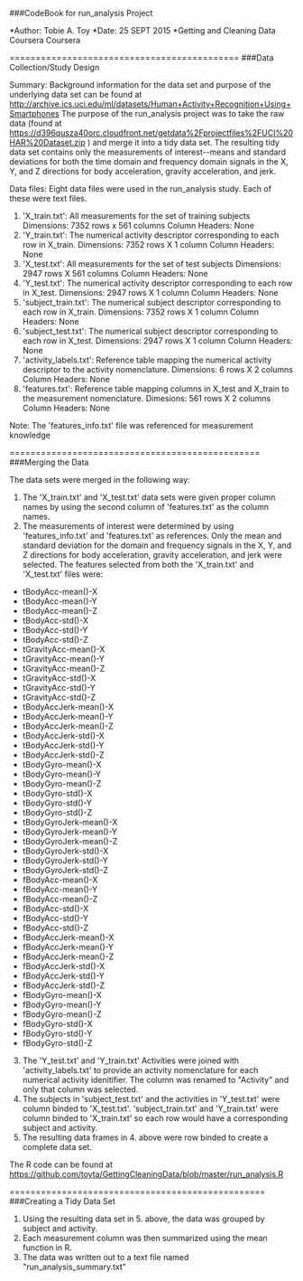 ###CodeBook for run_analysis Project

*Author: Tobie A. Toy
*Date: 25 SEPT 2015
*Getting and Cleaning Data Coursera Coursera

============================================
###Data Collection/Study Design

Summary: Background information for the data set and purpose of the underlying data set can be found at http://archive.ics.uci.edu/ml/datasets/Human+Activity+Recognition+Using+Smartphones  The purpose of the run_analysis project was to take the raw data (found at https://d396qusza40orc.cloudfront.net/getdata%2Fprojectfiles%2FUCI%20HAR%20Dataset.zip ) and merge it into a tidy data set. The resulting tidy data set contains only the measurements of interest--means and standard deviations for both the time domain and frequency domain signals in the X, Y, and Z directions for body acceleration, gravity acceleration, and jerk. 

Data files: Eight data files were used in the run_analysis study. Each of these were text files. 
1. 'X_train.txt': All measurements for the set of training subjects
Dimensions: 7352 rows x 561 columns
Column Headers: None
2. 'Y_train.txt': The numerical activity descriptor corresponding to each row in X_train.
Dimensions: 7352 rows X 1 column
Column Headers: None
3. 'X_test.txt': All measurements for the set of test subjects
Dimensions: 2947 rows X 561 columns
Column Headers: None
4. 'Y_test.txt': The numerical activity descriptor corresponding to each row in X_test. 
Dimensions: 2947 rows X 1 column
Column Headers: None
5. 'subject_train.txt': The numerical subject descriptor corresponding to each row in X_train. 
Dimensions: 7352 rows X 1 column
Column Headers: None
6. 'subject_test.txt': The numerical subject descriptor corresponding to each row in X_test. 
Dimensions: 2947 rows X 1 column
Column Headers: None
7. 'activity_labels.txt': Reference table mapping the numerical activity descriptor to the activity nomenclature. 
Dimensions: 6 rows X 2 columns
Column Headers: None
8. 'features.txt': Reference table mapping columns in X_test and X_train to the measurement nomenclature. 
Dimesions: 561 rows X 2 columns
Column Headers: None

Note: The 'features_info.txt' file was referenced for measurement knowledge


================================================
###Merging the Data

The data sets were merged in the following way:
1. The 'X_train.txt' and 'X_test.txt' data sets were given proper column names by using the second column of 'features.txt' as the column names.
2. The measurements of interest were determined by using 'features_info.txt' and 'features.txt' as references. Only the mean and standard deviation for the domain and frequency signals in the X, Y, and Z directions for body acceleration, gravity acceleration, and jerk were selected. The features selected from both the 'X_train.txt' and 'X_test.txt' files were:
* tBodyAcc-mean()-X
* tBodyAcc-mean()-Y
* tBodyAcc-mean()-Z
* tBodyAcc-std()-X
* tBodyAcc-std()-Y
* tBodyAcc-std()-Z
* tGravityAcc-mean()-X
* tGravityAcc-mean()-Y
* tGravityAcc-mean()-Z
* tGravityAcc-std()-X
* tGravityAcc-std()-Y
* tGravityAcc-std()-Z
* tBodyAccJerk-mean()-X
* tBodyAccJerk-mean()-Y
* tBodyAccJerk-mean()-Z
* tBodyAccJerk-std()-X
* tBodyAccJerk-std()-Y
* tBodyAccJerk-std()-Z
* tBodyGyro-mean()-X
* tBodyGyro-mean()-Y
* tBodyGyro-mean()-Z
* tBodyGyro-std()-X
* tBodyGyro-std()-Y
* tBodyGyro-std()-Z
* tBodyGyroJerk-mean()-X
* tBodyGyroJerk-mean()-Y
* tBodyGyroJerk-mean()-Z
* tBodyGyroJerk-std()-X
* tBodyGyroJerk-std()-Y
* tBodyGyroJerk-std()-Z
* fBodyAcc-mean()-X
* fBodyAcc-mean()-Y
* fBodyAcc-mean()-Z
* fBodyAcc-std()-X
* fBodyAcc-std()-Y
* fBodyAcc-std()-Z
* fBodyAccJerk-mean()-X
* fBodyAccJerk-mean()-Y
* fBodyAccJerk-mean()-Z
* fBodyAccJerk-std()-X
* fBodyAccJerk-std()-Y
* fBodyAccJerk-std()-Z
* fBodyGyro-mean()-X
* fBodyGyro-mean()-Y
* fBodyGyro-mean()-Z
* fBodyGyro-std()-X
* fBodyGyro-std()-Y
* fBodyGyro-std()-Z
3. The 'Y_test.txt' and 'Y_train.txt' Activities were joined with 'activity_labels.txt' to provide an activity nomenclature for each numerical activity idenitifier. The column was renamed to "Activity" and only that column was selected.
4. The subjects in 'subject_test.txt' and the activities in 'Y_test.txt' were column binded to 'X_test.txt'.  'subject_train.txt' and 'Y_train.txt' were column binded to 'X_train.txt' so each row would have a corresponding subject and activity.
5. The resulting data frames in 4. above were row binded to create a complete data set. 

The R code can be found at https://github.com/toyta/GettingCleaningData/blob/master/run_analysis.R

=================================================
###Creating a Tidy Data Set

1. Using the resulting data set in 5. above, the data was grouped by subject and activity. 
2. Each measurement column was then summarized using the mean function in R. 
3. The data was written out to a text file named "run_analysis_summary.txt" 









